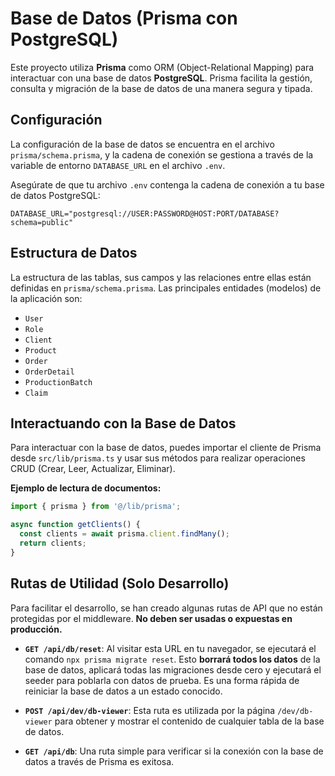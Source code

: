# Base de Datos (Prisma con PostgreSQL)

Este proyecto utiliza **Prisma** como ORM (Object-Relational Mapping) para interactuar con una base de datos **PostgreSQL**. Prisma facilita la gestión, consulta y migración de la base de datos de una manera segura y tipada.

## Configuración

La configuración de la base de datos se encuentra en el archivo `prisma/schema.prisma`, y la cadena de conexión se gestiona a través de la variable de entorno `DATABASE_URL` en el archivo `.env`.

Asegúrate de que tu archivo `.env` contenga la cadena de conexión a tu base de datos PostgreSQL:

```env
DATABASE_URL="postgresql://USER:PASSWORD@HOST:PORT/DATABASE?schema=public"
```

## Estructura de Datos

La estructura de las tablas, sus campos y las relaciones entre ellas están definidas en `prisma/schema.prisma`. Las principales entidades (modelos) de la aplicación son:

- `User`
- `Role`
- `Client`
- `Product`
- `Order`
- `OrderDetail`
- `ProductionBatch`
- `Claim`

## Interactuando con la Base de Datos

Para interactuar con la base de datos, puedes importar el cliente de Prisma desde `src/lib/prisma.ts` y usar sus métodos para realizar operaciones CRUD (Crear, Leer, Actualizar, Eliminar).

**Ejemplo de lectura de documentos:**
```typescript
import { prisma } from '@/lib/prisma';

async function getClients() {
  const clients = await prisma.client.findMany();
  return clients;
}
```

## Rutas de Utilidad (Solo Desarrollo)

Para facilitar el desarrollo, se han creado algunas rutas de API que no están protegidas por el middleware. **No deben ser usadas o expuestas en producción.**

- **`GET /api/db/reset`**:
  Al visitar esta URL en tu navegador, se ejecutará el comando `npx prisma migrate reset`. Esto **borrará todos los datos** de la base de datos, aplicará todas las migraciones desde cero y ejecutará el seeder para poblarla con datos de prueba. Es una forma rápida de reiniciar la base de datos a un estado conocido.

- **`POST /api/dev/db-viewer`**:
  Esta ruta es utilizada por la página `/dev/db-viewer` para obtener y mostrar el contenido de cualquier tabla de la base de datos.

- **`GET /api/db`**:
  Una ruta simple para verificar si la conexión con la base de datos a través de Prisma es exitosa.
